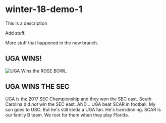 # winter-18-demo-1

This is a description

Add stuff.

More stuff that happened in the new branch.

## UGA WINS!

![UGA Wins the ROSE BOWL](https://ugawire.files.wordpress.com/2018/01/sony-rose-bowl.jpg?w=1000&h=600&crop=1)

## UGA WINS THE SEC

UGA is the 2017 SEC Championship and they won the SEC east. South Carolina did _not_ win the SEC east.  AND... UGA beat SCAR in football.  My son goes to USC.  But he's still kinda a UGA fan. He's transitioning.  SCAR is our family B team.  We root for them when they play Florida. 

